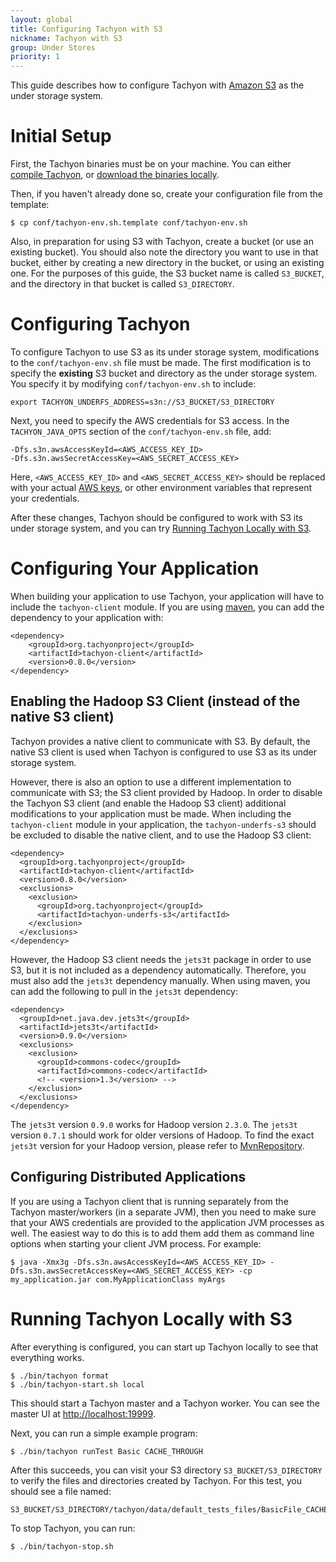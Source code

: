 ```yaml
---
layout: global
title: Configuring Tachyon with S3
nickname: Tachyon with S3
group: Under Stores
priority: 1
---
```


This guide describes how to configure Tachyon with [Amazon S3](https://aws.amazon.com/s3/) as the under storage system.

# Initial Setup

First, the Tachyon binaries must be on your machine. You can either [compile Tachyon](Building-Tachyon-Master-Branch.html), or [download the binaries locally](Running-Tachyon-Locally.html).

Then, if you haven't already done so, create your configuration file from the template:

    $ cp conf/tachyon-env.sh.template conf/tachyon-env.sh

Also, in preparation for using S3 with Tachyon, create a bucket (or use an existing bucket). You should also note the directory you want to use in that bucket, either by creating a new directory in the bucket, or using an existing one. For the purposes of this guide, the S3 bucket name is called `S3_BUCKET`, and the directory in that bucket is called `S3_DIRECTORY`. 

# Configuring Tachyon

To configure Tachyon to use S3 as its under storage system, modifications to the `conf/tachyon-env.sh` file must be made. The first modification is to specify the **existing** S3 bucket and directory as the under storage system. You specify it by modifying `conf/tachyon-env.sh` to include:

    export TACHYON_UNDERFS_ADDRESS=s3n://S3_BUCKET/S3_DIRECTORY

Next, you need to specify the AWS credentials for S3 access. In the `TACHYON_JAVA_OPTS` section of the `conf/tachyon-env.sh` file, add:

    -Dfs.s3n.awsAccessKeyId=<AWS_ACCESS_KEY_ID>
    -Dfs.s3n.awsSecretAccessKey=<AWS_SECRET_ACCESS_KEY>

Here, `<AWS_ACCESS_KEY_ID>` and `<AWS_SECRET_ACCESS_KEY>` should be replaced with your actual [AWS keys](http://docs.aws.amazon.com/AWSSimpleQueueService/latest/SQSGettingStartedGuide/AWSCredentials.html), or other environment variables that represent your credentials.

After these changes, Tachyon should be configured to work with S3 its under storage system, and you can try [Running Tachyon Locally with S3](#running-tachyon-locally-with-s3).

# Configuring Your Application

When building your application to use Tachyon, your application will have to include the `tachyon-client` module. If you are using [maven](https://maven.apache.org/), you can add the dependency to your application with:

    <dependency>
	    <groupId>org.tachyonproject</groupId>
	    <artifactId>tachyon-client</artifactId>
	    <version>0.8.0</version>
    </dependency>

## Enabling the Hadoop S3 Client (instead of the native S3 client)

Tachyon provides a native client to communicate with S3. By default, the native S3 client is used when Tachyon is configured to use S3 as its under storage system.

However, there is also an option to use a different implementation to communicate with S3; the S3 client provided by Hadoop. In order to disable the Tachyon S3 client (and enable the Hadoop S3 client) additional modifications to your application must be made. When including the `tachyon-client` module in your application, the `tachyon-underfs-s3` should be excluded to disable the native client, and to use the Hadoop S3 client:

    <dependency>
      <groupId>org.tachyonproject</groupId>
      <artifactId>tachyon-client</artifactId>
      <version>0.8.0</version>
      <exclusions>
        <exclusion>
          <groupId>org.tachyonproject</groupId>
          <artifactId>tachyon-underfs-s3</artifactId>
        </exclusion>
      </exclusions>
    </dependency>

However, the Hadoop S3 client needs the `jets3t` package in order to use S3, but it is not included as a dependency automatically. Therefore, you must also add the `jets3t` dependency manually. When using maven, you can add the following to pull in the `jets3t` dependency:

    <dependency>
      <groupId>net.java.dev.jets3t</groupId>
      <artifactId>jets3t</artifactId>
      <version>0.9.0</version>
      <exclusions>
        <exclusion>
          <groupId>commons-codec</groupId>
          <artifactId>commons-codec</artifactId>
          <!-- <version>1.3</version> -->
        </exclusion>
      </exclusions>
    </dependency>

The `jets3t` version `0.9.0` works for Hadoop version `2.3.0`. The `jets3t` version `0.7.1` should work for older versions of Hadoop. To find the exact `jets3t` version for your Hadoop version, please refer to [MvnRepository](http://mvnrepository.com/).

## Configuring Distributed Applications

If you are using a Tachyon client that is running separately from the Tachyon master/workers (in a separate JVM), then you need to make sure that your AWS credentials are provided to the application JVM processes as well. The easiest way to do this is to add them add them as command line options when starting your client JVM process. For example:

    $ java -Xmx3g -Dfs.s3n.awsAccessKeyId=<AWS_ACCESS_KEY_ID> -Dfs.s3n.awsSecretAccessKey=<AWS_SECRET_ACCESS_KEY> -cp my_application.jar com.MyApplicationClass myArgs

# Running Tachyon Locally with S3

After everything is configured, you can start up Tachyon locally to see that everything works.

    $ ./bin/tachyon format
    $ ./bin/tachyon-start.sh local

This should start a Tachyon master and a Tachyon worker. You can see the master UI at [http://localhost:19999](http://localhost:19999).

Next, you can run a simple example program:

    $ ./bin/tachyon runTest Basic CACHE_THROUGH

After this succeeds, you can visit your S3 directory `S3_BUCKET/S3_DIRECTORY` to verify the files and directories created by Tachyon. For this test, you should see a file named:

    S3_BUCKET/S3_DIRECTORY/tachyon/data/default_tests_files/BasicFile_CACHE_THROUGH

To stop Tachyon, you can run:

    $ ./bin/tachyon-stop.sh
